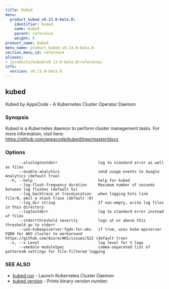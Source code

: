 ```yaml
---
title: Kubed
menu:
  product_kubed_v0.13.0-beta.0:
    identifier: kubed
    name: Kubed
    parent: reference
    weight: 0
product_name: kubed
menu_name: product_kubed_v0.13.0-beta.0
section_menu_id: reference
aliases:
- /products/kubed/v0.13.0-beta.0/reference/
info:
  version: v0.13.0-beta.0
---
```


## kubed

Kubed by AppsCode - A Kubernetes Cluster Operator Daemon

### Synopsis

Kubed is a Kubernetes daemon to perform cluster management tasks. For more information, visit here: https://github.com/appscode/kubed/tree/master/docs

### Options

```
      --alsologtostderr                  log to standard error as well as files
      --enable-analytics                 send usage events to Google Analytics (default true)
  -h, --help                             help for kubed
      --log-flush-frequency duration     Maximum number of seconds between log flushes (default 5s)
      --log_backtrace_at traceLocation   when logging hits line file:N, emit a stack trace (default :0)
      --log_dir string                   If non-empty, write log files in this directory
      --logtostderr                      log to standard error instead of files
      --stderrthreshold severity         logs at or above this threshold go to stderr
      --use-kubeapiserver-fqdn-for-aks   if true, uses kube-apiserver FQDN for AKS cluster to workaround https://github.com/Azure/AKS/issues/522 (default true)
  -v, --v Level                          log level for V logs
      --vmodule moduleSpec               comma-separated list of pattern=N settings for file-filtered logging
```

### SEE ALSO

* [kubed run](/products/kubed/v0.13.0-beta.0/reference/kubed_run)	 - Launch Kubernetes Cluster Daemon
* [kubed version](/products/kubed/v0.13.0-beta.0/reference/kubed_version)	 - Prints binary version number.

